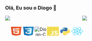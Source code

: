 ### Olá, Eu sou o Diogo 👋
<div align="center">
  <a href="https://github.com/quintaodiogo">
  <img height="160em" align="left" src="https://github-readme-stats.vercel.app/api?username=quintaodiogo&show_icons=true&theme=dark&include_all_commits=true&count_private=true"/>
    <img height="160em" src="https://github-readme-stats.vercel.app/api/top-langs/?username=quintaodiogo&layout=compact&langs_count=7&theme=dark"/>
</div>
<div "display: inline-flex" align="center"><br>
  <img align="left" alt="Diogo-HTML" height="30" width="40" src="https://raw.githubusercontent.com/devicons/devicon/master/icons/html5/html5-original.svg">
  <img align="left" alt="Diogo-CSS" height="30" width="40" src="https://raw.githubusercontent.com/devicons/devicon/master/icons/css3/css3-original.svg">
   <img align="left" alt="Diogo-C" height="30" width="40" src="https://cdn.jsdelivr.net/gh/devicons/devicon/icons/c/c-original.svg">
  <img align="left" alt="Diogo-Js" height="30" width="40" src="https://raw.githubusercontent.com/devicons/devicon/master/icons/javascript/javascript-plain.svg">
  <img align="left" alt="Diogo-Python" height="30" width="40" src="https://raw.githubusercontent.com/devicons/devicon/master/icons/python/python-original.svg">
  <img align="left" alt="Diogo-React" height="30" width="40" src="https://raw.githubusercontent.com/devicons/devicon/master/icons/react/react-original.svg">
</div>
  
  ##
 
